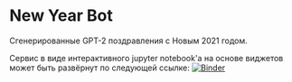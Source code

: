 # New Year Bot
Сгенерированные GPT-2 поздравления с Новым 2021 годом.

Сервис в виде интерактивного jupyter notebook'а на основе виджетов может быть развёрнут по следующей ссылке:
[![Binder](https://mybinder.org/badge_logo.svg)](https://mybinder.org/v2/gh/GordonShedds/NewYearBot/master?urlpath=%2Fvoila%2Frender%2Fcongratulate.ipynb)
